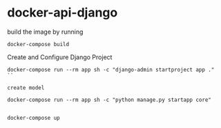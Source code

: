 # docker-api-django

build the image by running

```
docker-compose build
```

Create and Configure Django Project

```
docker-compose run --rm app sh -c "django-admin startproject app ."
``

create model

docker-compose run --rm app sh -c "python manage.py startapp core"


docker-compose up